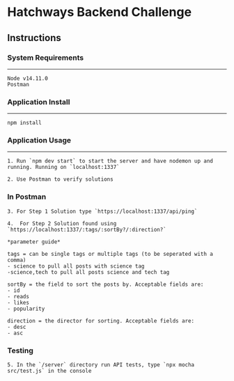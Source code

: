 # Hatchways Backend Challenge

## Instructions

### System Requirements

---

```
Node v14.11.0
Postman
```

### Application Install

---

```
npm install
```

### Application Usage

---

```
1. Run `npm dev start` to start the server and have nodemon up and running. Running on `localhost:1337`

2. Use Postman to verify solutions
```

### In Postman

```
3. For Step 1 Solution type `https://localhost:1337/api/ping`

4.  For Step 2 Solution found using `https://localhost:1337/:tags/:sortBy?/:direction?`

*parameter guide*

tags = can be single tags or multiple tags (to be seperated with a comma)
- science to pull all posts with science tag
-science,tech to pull all posts science and tech tag

sortBy = the field to sort the posts by. Acceptable fields are:
- id
- reads
- likes
- popularity

direction = the director for sorting. Acceptable fields are:
- desc
- asc
```

### Testing

```
5. In the `/server` directory run API tests, type `npx mocha src/test.js` in the console
```
